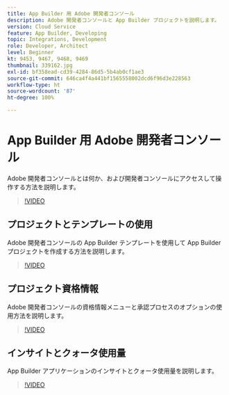 ```yaml
---
title: App Builder 用 Adobe 開発者コンソール
description: Adobe 開発者コンソールと App Builder プロジェクトを説明します。
version: Cloud Service
feature: App Builder, Developing
topic: Integrations, Development
role: Developer, Architect
level: Beginner
kt: 9453, 9467, 9468, 9469
thumbnail: 339162.jpg
exl-id: bf358ead-cd39-4284-86d5-5b4ab0cf1ae3
source-git-commit: 646ca4f4a441bf1565558002dcd6f96d3e228563
workflow-type: ht
source-wordcount: '87'
ht-degree: 100%

---
```


# App Builder 用 Adobe 開発者コンソール

Adobe 開発者コンソールとは何か、および開発者コンソールにアクセスして操作する方法を説明します。

>[!VIDEO](https://video.tv.adobe.com/v/339162/?quality=12&learn=on)

## プロジェクトとテンプレートの使用

Adobe 開発者コンソールの App Builder テンプレートを使用して App Builder プロジェクトを作成する方法を説明します。

>[!VIDEO](https://video.tv.adobe.com/v/339163/?quality=12&learn=on)

## プロジェクト資格情報

Adobe 開発者コンソールの資格情報メニューと承認プロセスのオプションの使用方法を説明します。

>[!VIDEO](https://video.tv.adobe.com/v/339164/?quality=12&learn=on)

## インサイトとクォータ使用量

App Builder アプリケーションのインサイトとクォータ使用量を説明します。

>[!VIDEO](https://video.tv.adobe.com/v/339165/?quality=12&learn=on)
